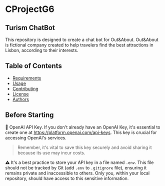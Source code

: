 # CProjectG6
## Turism ChatBot
This repository is designed to create a chat bot for Out&About. Out&About is fictional company created to help travelers find the best attractions in Lisbon, according to their interests.

## Table of Contents
- [Requirements](#before-starting)
- [Usage](#usage)
- [Contributing](#contributing)
- [License](#license)
- [Authors](#authors)


## Before Starting

🔑 OpenAI API Key.
If you don't already have an OpenAI Key, it's essential to create one at <https://platform.openai.com/api-keys>. This key is crucial for accessing OpenAI's services.
<br>
> Remember, it's vital to save this key securely and avoid sharing it because its use may incur costs.</font>

⚠️ It's a best practice to store your API key in a file named `.env`. This file should not be tracked by Git (add `.env` to `.gitignore` file), ensuring it remains private and inaccessible to others. Only you, within your local repository, should have access to this sensitive information.

